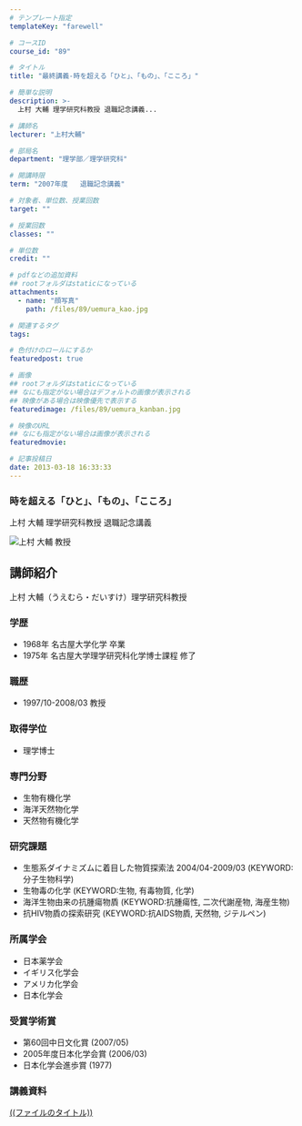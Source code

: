 ```yaml
---
# テンプレート指定
templateKey: "farewell"

# コースID
course_id: "89"

# タイトル
title: "最終講義-時を超える「ひと」、「もの」、「こころ」"

# 簡単な説明
description: >-
  上村 大輔 理学研究科教授 退職記念講義...

# 講師名
lecturer: "上村大輔"

# 部局名
department: "理学部／理学研究科"

# 開講時限
term: "2007年度	退職記念講義"

# 対象者、単位数、授業回数
target: ""

# 授業回数
classes: ""

# 単位数
credit: ""

# pdfなどの追加資料
## rootフォルダはstaticになっている
attachments: 
  - name: "顔写真" 
    path: /files/89/uemura_kao.jpg

# 関連するタグ
tags:

# 色付けのロールにするか
featuredpost: true

# 画像
## rootフォルダはstaticになっている
## なにも指定がない場合はデフォルトの画像が表示される
## 映像がある場合は映像優先で表示する
featuredimage: /files/89/uemura_kanban.jpg

# 映像のURL
## なにも指定がない場合は画像が表示される
featuredmovie: 

# 記事投稿日
date: 2013-03-18 16:33:33
---
```


### 時を超える「ひと」、「もの」、「こころ」

上村 大輔 理学研究科教授 退職記念講義

![上村 大輔 教授](/files/89/uemura_kao.jpg) 
## 講師紹介

上村 大輔（うえむら・だいすけ）理学研究科教授

### 学歴

* 1968年  名古屋大学化学 卒業
* 1975年  名古屋大学理学研究科化学博士課程 修了

### 職歴

* 1997/10-2008/03 教授

### 取得学位

* 理学博士

### 専門分野

* 生物有機化学
* 海洋天然物化学
* 天然物有機化学

### 研究課題

* 生態系ダイナミズムに着目した物質探索法 2004/04-2009/03 (KEYWORD:分子生物科学)
* 生物毒の化学 (KEYWORD:生物, 有毒物質, 化学)
* 海洋生物由来の抗腫瘍物貭 (KEYWORD:抗腫瘍性, 二次代謝産物, 海産生物)
* 抗HIV物貭の探索研究 (KEYWORD:抗AIDS物貭, 天然物, ジテルペン)

### 所属学会

* 日本薬学会
* イギリス化学会
* アメリカ化学会
* 日本化学会

### 受賞学術賞

* 第60回中日文化賞 (2007/05)
* 2005年度日本化学会賞 (2006/03)
* 日本化学会進歩賞 (1977)

### 講義資料

[((ファイルのタイトル))](/files/89/((ファイル名))) 
